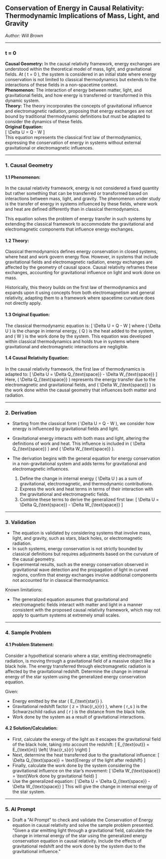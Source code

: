 ## **Conservation of Energy in Causal Relativity: Thermodynamic Implications of Mass, Light, and Gravity**

*Author: Will Brown*

---

### **t = 0**  
**Causal Geometry:** In the causal relativity framework, energy exchanges are understood within the theoretical model of mass, light, and gravitational fields. At \( t = 0 \), the system is considered in an initial state where energy conservation is not limited to classical thermodynamics but extends to the interactions of these fields in a non-spacetime context.  
**Phenomenon:** The interaction of energy between matter, light, and gravitational fields, and how energy is transferred or transformed in this dynamic system.  
**Theory:** The theory incorporates the concepts of gravitational influence and electromagnetic radiation, proposing that energy exchanges are not bound by traditional thermodynamic definitions but must be adapted to consider the dynamics of these fields.  
**Original Equation:**  
\[ \Delta U = Q - W \]  
This equation represents the classical first law of thermodynamics, expressing the conservation of energy in systems without external gravitational or electromagnetic influences.  

---

### **1. Causal Geometry**  
#### **1.1 Phenomenon:**  
In the causal relativity framework, energy is not considered a fixed quantity but rather something that can be transferred or transformed based on interactions between mass, light, and gravity. The phenomenon under study is the transfer of energy in systems influenced by these fields, where work and heat are defined differently than in classical thermodynamics.

This equation solves the problem of energy transfer in such systems by extending the classical framework to accommodate the gravitational and electromagnetic components that influence energy exchanges.

#### **1.2 Theory:**  
Classical thermodynamics defines energy conservation in closed systems, where heat and work govern energy flow. However, in systems that include gravitational fields and electromagnetic radiation, energy exchanges are affected by the geometry of causal space. Causal relativity reframes these exchanges, accounting for gravitational influence on light and work done on mass.

Historically, this theory builds on the first law of thermodynamics and expands upon it using concepts from both electromagnetism and general relativity, adapting them to a framework where spacetime curvature does not directly apply.

#### **1.3 Original Equation:**  
The classical thermodynamic equation is:
\[
\Delta U = Q - W
\]
where \( \Delta U \) is the change in internal energy, \( Q \) is the heat added to the system, and \( W \) is the work done by the system. This equation was developed within classical thermodynamics and holds true in systems where gravitational and electromagnetic interactions are negligible.

#### **1.4 Causal Relativity Equation:**  
In the causal relativity framework, the first law of thermodynamics is adapted to:
\[
\Delta U = \Delta Q_{\text{space}} - \Delta W_{\text{space}}
\]
Here, \( \Delta Q_{\text{space}} \) represents the energy transfer due to the electromagnetic and gravitational fields, and \( \Delta W_{\text{space}} \) is the work done within the causal geometry that influences both matter and radiation.

---

### **2. Derivation**  

- Starting from the classical form \( \Delta U = Q - W \), we consider how energy is influenced by gravitational fields and light.  
- Gravitational energy interacts with both mass and light, altering the definitions of work and heat. This influence is included in \( \Delta Q_{\text{space}} \) and \( \Delta W_{\text{space}} \).  
- The derivation begins with the general equation for energy conservation in a non-gravitational system and adds terms for gravitational and electromagnetic influences.

  1. Define the change in internal energy \( \Delta U \) as a sum of gravitational, electromagnetic, and thermodynamic contributions.  
  2. Express the work and heat terms in terms of their interaction with the gravitational and electromagnetic fields.  
  3. Combine these terms to derive the generalized first law:
  \[
  \Delta U = \Delta Q_{\text{space}} - \Delta W_{\text{space}}
  \]

---

### **3. Validation**  

- The equation is validated by considering systems that involve mass, light, and gravity, such as stars, black holes, or electromagnetic radiation.  
- In such systems, energy conservation is not strictly bounded by classical definitions but requires adjustments based on the curvature of the causal geometry.  
- Experimental results, such as the energy conservation observed in gravitational wave detection and the propagation of light in curved regions, confirm that energy exchanges involve additional components not accounted for in classical thermodynamics.

Known limitations:
- The generalized equation assumes that gravitational and electromagnetic fields interact with matter and light in a manner consistent with the proposed causal relativity framework, which may not apply to quantum systems at extremely small scales.

---

### **4. Sample Problem**  
#### **4.1 Problem Statement:**  
Consider a hypothetical scenario where a star, emitting electromagnetic radiation, is moving through a gravitational field of a massive object like a black hole. The energy transferred through electromagnetic radiation is affected by the gravitational redshift. Determine the change in internal energy of the star system using the generalized energy conservation equation.

Given:
- Energy emitted by the star \( E_{\text{star}} \).
- Gravitational redshift factor \( z = \frac{r_s}{r} \), where \( r_s \) is the Schwarzschild radius and \( r \) is the distance from the black hole.
- Work done by the system as a result of gravitational interactions.

#### **4.2 Solution/Calculation:**  
- First, calculate the energy of the light as it escapes the gravitational field of the black hole, taking into account the redshift:
  \[
  E_{\text{out}} = E_{\text{in}} \left( \frac{r_s}{r} \right)
  \]
- Next, determine the heat transferred due to the gravitational influence:
  \[
  \Delta Q_{\text{space}} = \text{Energy of the light after redshift}
  \]
- Finally, calculate the work done by the system considering the gravitational influence on the star’s movement:
  \[
  \Delta W_{\text{space}} = \text{Work done by gravitational field}
  \]
- Use the generalized equation:
  \[
  \Delta U = \Delta Q_{\text{space}} - \Delta W_{\text{space}}
  \]
  This will give the change in internal energy of the star system.

---

### **5. AI Prompt**  
- Draft a "AI Prompt" to check and validate the Conservation of Energy equation in causal relativity and solve the sample problem presented.  
  "Given a star emitting light through a gravitational field, calculate the change in internal energy of the star using the generalized energy conservation equation in causal relativity. Include the effects of gravitational redshift and the work done by the system due to the gravitational influence."
